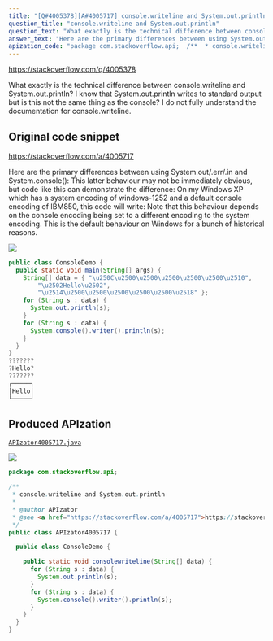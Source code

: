 ```yaml
---
title: "[Q#4005378][A#4005717] console.writeline and System.out.println"
question_title: "console.writeline and System.out.println"
question_text: "What exactly is the technical difference between console.writeline and System.out.println?  I know that System.out.println writes to standard output but is this not the same thing as the console? I do not fully understand the documentation for console.writeline."
answer_text: "Here are the primary differences between using System.out/.err/.in and System.console(): This latter behaviour may not be immediately obvious, but code like this can demonstrate the difference: On my Windows XP which has a system encoding of windows-1252 and a default console encoding of IBM850, this code will write: Note that this behaviour depends on the console encoding being set to a different encoding to the system encoding. This is the default behaviour on Windows for a bunch of historical reasons."
apization_code: "package com.stackoverflow.api;  /**  * console.writeline and System.out.println  *  * @author APIzator  * @see <a href=\"https://stackoverflow.com/a/4005717\">https://stackoverflow.com/a/4005717</a>  */ public class APIzator4005717 {    public class ConsoleDemo {      public static void consolewriteline(String[] data) {       for (String s : data) {         System.out.println(s);       }       for (String s : data) {         System.console().writer().println(s);       }     }   } }"
---
```


https://stackoverflow.com/q/4005378

What exactly is the technical difference between console.writeline and System.out.println? 
I know that System.out.println writes to standard output but is this not the same thing as the console?
I do not fully understand the documentation for console.writeline.



## Original code snippet

https://stackoverflow.com/a/4005717

Here are the primary differences between using System.out/.err/.in and System.console():
This latter behaviour may not be immediately obvious, but code like this can demonstrate the difference:
On my Windows XP which has a system encoding of windows-1252 and a default console encoding of IBM850, this code will write:
Note that this behaviour depends on the console encoding being set to a different encoding to the system encoding. This is the default behaviour on Windows for a bunch of historical reasons.

<div class="code-logo"><img src="/stackoverflow.png" /></div>

```java
public class ConsoleDemo {
  public static void main(String[] args) {
    String[] data = { "\u250C\u2500\u2500\u2500\u2500\u2500\u2510", 
        "\u2502Hello\u2502",
        "\u2514\u2500\u2500\u2500\u2500\u2500\u2518" };
    for (String s : data) {
      System.out.println(s);
    }
    for (String s : data) {
      System.console().writer().println(s);
    }
  }
}
???????
?Hello?
???????
┌─────┐
│Hello│
└─────┘
```

## Produced APIzation

[`APIzator4005717.java`](https://github.com/pasqualesalza/apization-temp-data/raw/master/search/APIzator4005717.java)

<div class="code-logo"><img src="/apizator.png" /></div>

```java
package com.stackoverflow.api;

/**
 * console.writeline and System.out.println
 *
 * @author APIzator
 * @see <a href="https://stackoverflow.com/a/4005717">https://stackoverflow.com/a/4005717</a>
 */
public class APIzator4005717 {

  public class ConsoleDemo {

    public static void consolewriteline(String[] data) {
      for (String s : data) {
        System.out.println(s);
      }
      for (String s : data) {
        System.console().writer().println(s);
      }
    }
  }
}

```
